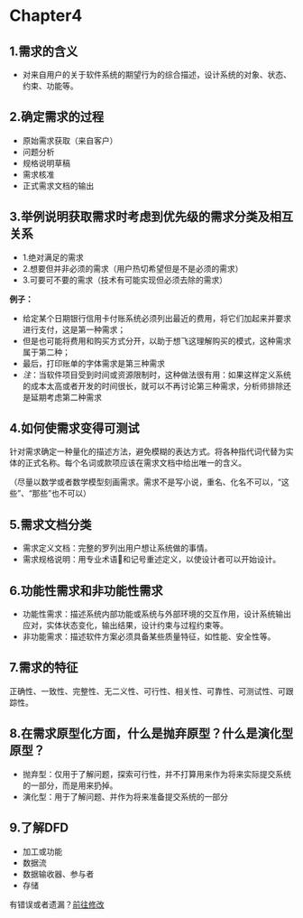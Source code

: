 # Chapter4

## 1.需求的含义

- 对来自用户的关于软件系统的期望行为的综合描述，设计系统的对象、状态、约束、功能等。

## 2.确定需求的过程

- 原始需求获取（来自客户）
- 问题分析
- 规格说明草稿
- 需求核准
- 正式需求文档的输出

## 3.举例说明获取需求时考虑到优先级的需求分类及相互关系

- 1.绝对满足的需求
- 2.想要但并非必须的需求（用户热切希望但是不是必须的需求）
- 3.可要可不要的需求（技术有可能实现但必须去除的需求）

**例子：**

- 给定某个日期银行信用卡付账系统必须列出最近的费用，将它们加起来并要求进行支付，这是第一种需求；
- 但是也可能将费用和购买方式分开，以助于想飞这理解购买的模式，这种需求属于第二种；
- 最后，打印账单的字体需求是第三种需求
- *注*：当软件项目受到时间或资源限制时，这种做法很有用：如果这样定义系统的成本太高或者开发的时间很长，就可以不再讨论第三种需求，分析师排除还是延期考虑第二种需求

## 4.如何使需求变得可测试

针对需求确定一种量化的描述方法，避免模糊的表达方式。将各种指代词代替为实体的正式名称。每个名词或款项应该在需求文档中给出唯一的含义。

（尽量以数学或者数学模型刻画需求。需求不是写小说，重名、化名不可以，“这些”、“那些”也不可以）

## 5.需求文档分类

- 需求定义文档：完整的罗列出用户想让系统做的事情。
- 需求规格说明：用专业术语和记号重述定义，以使设计者可以开始设计。

## 6.功能性需求和非功能性需求

- 功能性需求：描述系统内部功能或系统与外部环境的交互作用，设计系统输出应对，实体状态变化，输出结果，设计约束与过程约束等。
- 非功能需求：描述软件方案必须具备某些质量特征，如性能、安全性等。

## 7.需求的特征

正确性、一致性、完整性、无二义性、可行性、相关性、可靠性、可测试性、可跟踪性。

## 8.在需求原型化方面，什么是抛弃原型？什么是演化型原型？

- 抛弃型：仅用于了解问题，探索可行性，并不打算用来作为将来实际提交系统的一部分，而是用来扔掉。
- 演化型：用于了解问题、并作为将来准备提交系统的一部分

## 9.了解DFD

- 加工或功能
- 数据流
- 数据输收器、参与者
-  存储

有错误或者遗漏？[前往修改](https://github.com/YangDejie/SE/edit/master/chapter4.md)